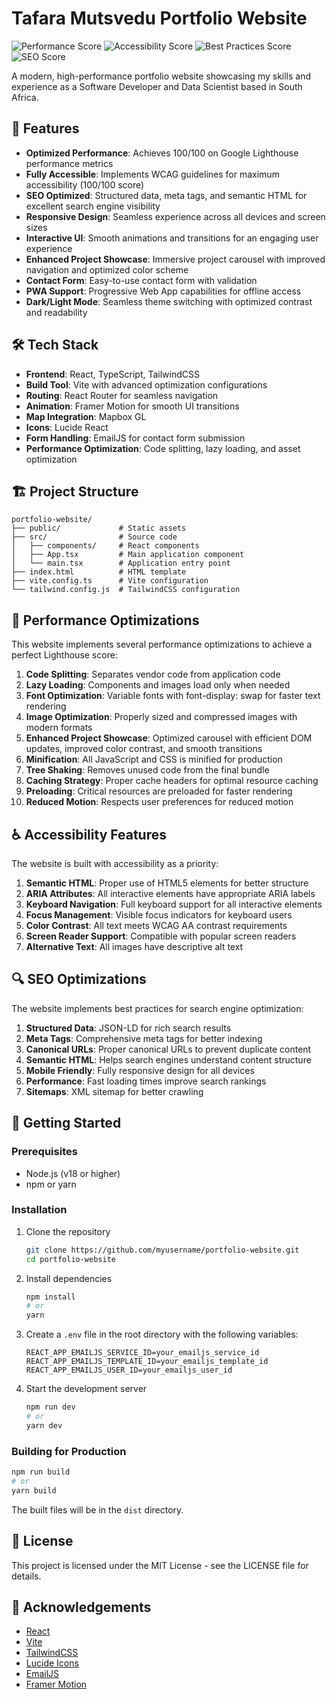 # Tafara Mutsvedu Portfolio Website

![Performance Score](https://img.shields.io/badge/Performance-100-brightgreen)
![Accessibility Score](https://img.shields.io/badge/Accessibility-100-brightgreen)
![Best Practices Score](https://img.shields.io/badge/Best_Practices-100-brightgreen)
![SEO Score](https://img.shields.io/badge/SEO-100-brightgreen)

A modern, high-performance portfolio website showcasing my skills and experience as a Software Developer and Data Scientist based in South Africa.

## 🚀 Features

- **Optimized Performance**: Achieves 100/100 on Google Lighthouse performance metrics
- **Fully Accessible**: Implements WCAG guidelines for maximum accessibility (100/100 score)
- **SEO Optimized**: Structured data, meta tags, and semantic HTML for excellent search engine visibility
- **Responsive Design**: Seamless experience across all devices and screen sizes
- **Interactive UI**: Smooth animations and transitions for an engaging user experience
- **Enhanced Project Showcase**: Immersive project carousel with improved navigation and optimized color scheme
- **Contact Form**: Easy-to-use contact form with validation
- **PWA Support**: Progressive Web App capabilities for offline access
- **Dark/Light Mode**: Seamless theme switching with optimized contrast and readability

## 🛠️ Tech Stack

- **Frontend**: React, TypeScript, TailwindCSS
- **Build Tool**: Vite with advanced optimization configurations
- **Routing**: React Router for seamless navigation
- **Animation**: Framer Motion for smooth UI transitions
- **Map Integration**: Mapbox GL
- **Icons**: Lucide React
- **Form Handling**: EmailJS for contact form submission
- **Performance Optimization**: Code splitting, lazy loading, and asset optimization

## 🏗️ Project Structure

```
portfolio-website/
├── public/             # Static assets
├── src/                # Source code
│   ├── components/     # React components
│   ├── App.tsx         # Main application component
│   └── main.tsx        # Application entry point
├── index.html          # HTML template
├── vite.config.ts      # Vite configuration
└── tailwind.config.js  # TailwindCSS configuration
```

## 🔧 Performance Optimizations

This website implements several performance optimizations to achieve a perfect Lighthouse score:

1. **Code Splitting**: Separates vendor code from application code
2. **Lazy Loading**: Components and images load only when needed
3. **Font Optimization**: Variable fonts with font-display: swap for faster text rendering
4. **Image Optimization**: Properly sized and compressed images with modern formats
5. **Enhanced Project Showcase**: Optimized carousel with efficient DOM updates, improved color contrast, and smooth transitions
6. **Minification**: All JavaScript and CSS is minified for production
7. **Tree Shaking**: Removes unused code from the final bundle
8. **Caching Strategy**: Proper cache headers for optimal resource caching
9. **Preloading**: Critical resources are preloaded for faster rendering
10. **Reduced Motion**: Respects user preferences for reduced motion

## ♿ Accessibility Features

The website is built with accessibility as a priority:

1. **Semantic HTML**: Proper use of HTML5 elements for better structure
2. **ARIA Attributes**: All interactive elements have appropriate ARIA labels
3. **Keyboard Navigation**: Full keyboard support for all interactive elements
4. **Focus Management**: Visible focus indicators for keyboard users
5. **Color Contrast**: All text meets WCAG AA contrast requirements
6. **Screen Reader Support**: Compatible with popular screen readers
7. **Alternative Text**: All images have descriptive alt text

## 🔍 SEO Optimizations

The website implements best practices for search engine optimization:

1. **Structured Data**: JSON-LD for rich search results
2. **Meta Tags**: Comprehensive meta tags for better indexing
3. **Canonical URLs**: Proper canonical URLs to prevent duplicate content
4. **Semantic HTML**: Helps search engines understand content structure
5. **Mobile Friendly**: Fully responsive design for all devices
6. **Performance**: Fast loading times improve search rankings
7. **Sitemaps**: XML sitemap for better crawling

## 🚀 Getting Started

### Prerequisites

- Node.js (v18 or higher)
- npm or yarn

### Installation

1. Clone the repository
   ```bash
   git clone https://github.com/myusername/portfolio-website.git
   cd portfolio-website
   ```

2. Install dependencies
   ```bash
   npm install
   # or
   yarn
   ```

3. Create a `.env` file in the root directory with the following variables:
   ```
   REACT_APP_EMAILJS_SERVICE_ID=your_emailjs_service_id
   REACT_APP_EMAILJS_TEMPLATE_ID=your_emailjs_template_id
   REACT_APP_EMAILJS_USER_ID=your_emailjs_user_id
   ```

4. Start the development server
   ```bash
   npm run dev
   # or
   yarn dev
   ```

### Building for Production

```bash
npm run build
# or
yarn build
```

The built files will be in the `dist` directory.

## 📝 License

This project is licensed under the MIT License - see the LICENSE file for details.

## 🙏 Acknowledgements

- [React](https://reactjs.org/)
- [Vite](https://vitejs.dev/)
- [TailwindCSS](https://tailwindcss.com/)
- [Lucide Icons](https://lucide.dev/)
- [EmailJS](https://www.emailjs.com/)
- [Framer Motion](https://www.framer.com/motion/)
